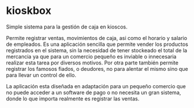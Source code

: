 # kioskbox
Simple sistema para la gestión de caja en kioscos.

Permite registrar ventas, movimientos de caja, asi como el horario y salario de empleados.
Es una aplicación sencilla que permite vender los productos registrados en el sistema, sin la necesidad de tener stockeado el total de la mercancia ya que para un comercio pequeño es inviable o innecesaria realizar esta tarea por diversos motivos.
Por otra parte también permite registrar los famosos fiados, o deudores, no para alentar el mismo sino que para llevar un control de ello.

La aplicación esta diseñada en adaptación para un pequeño comercio que no puede acceder a un software de pago o no necesita un gran sistema, donde lo que importa realmente es registrar las ventas.
